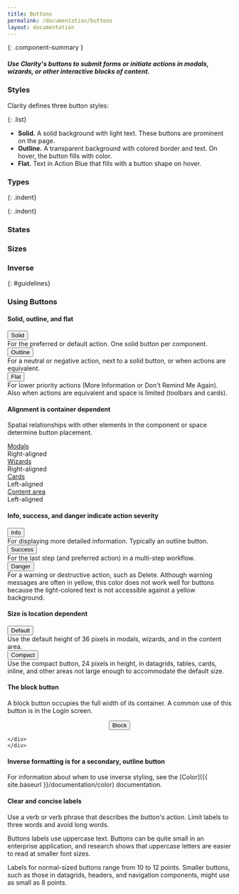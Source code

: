 ```yaml
---
title: Buttons
permalink: /documentation/buttons
layout: documentation
---
```



{: .component-summary }
##### Use Clarity's buttons to submit forms or initiate actions in modals, wizards, or other interactive blocks of content.

### Styles

Clarity defines three button styles:

{: .list}
- **Solid.** A solid background with light text. These buttons are prominent on the page.
- **Outline.** A transparent background with colored border and text. On hover, the button fills with color.
- **Flat.** Text in Action Blue that fills with a button shape on hover.  

<clr-buttons-demo-real-button class="clrweb-button-demo"></clr-buttons-demo-real-button>

### Types

<clr-buttons-demo-primary-button class="clrweb-button-demo"></clr-buttons-demo-primary-button>

{: .indent}

<clr-buttons-demo-secondary-button class="clrweb-button-demo"></clr-buttons-demo-secondary-button>

{: .indent}

<clr-buttons-demo-tertiary-button class="clrweb-button-demo"></clr-buttons-demo-tertiary-button>

### States

<clr-buttons-demo-button-states class="clrweb-button-demo"></clr-buttons-demo-button-states>

### Sizes

<clr-buttons-demo-button-sizes class="clrweb-button-demo"></clr-buttons-demo-button-sizes>

### Inverse

<clr-buttons-demo-inverse-button class="clrweb-button-demo"></clr-buttons-demo-inverse-button>

{: #guidelines}
### Using Buttons

#### Solid, outline, and flat

<div class="row buttons-modal-gfx">
    <div class="col-xs-12 col-sm-2">
        <button type="submit" class="btn btn-primary">Solid</button>
    </div>
    <div class="col-xs-12 col-sm-10">
        For the preferred or default action. One solid button per component.
    </div>
</div>
<div class="row buttons-modal-gfx">
    <div class="col-xs-12 col-sm-2">
        <button type="submit" class="btn btn-outline">Outline</button>
    </div>
    <div class="col-xs-12 col-sm-10">
        For a neutral or negative action, next to a solid button, or when actions are equivalent.
    </div>
</div>
<div class="row buttons-modal-gfx">
    <div class="col-xs-12 col-sm-2">
        <button type="submit" class="btn btn-link">Flat</button>
    </div>
    <div class="col-xs-12 col-sm-10">
        For lower priority actions (More Information or Don't Remind Me Again).  
        Also when actions are equivalent and space is limited (toolbars and cards).
    </div>
</div>


#### Alignment is container dependent

Spatial relationships with other elements in the component or space determine button placement.

<div class="row buttons-modal-gfx">
    <div class="col-xs-12 col-sm-2">
        <a href="{{ site.baseurl }}/documentation/modals">Modals</a>
    </div>
    <div class="col-xs-12 col-sm-10">
        Right-aligned
    </div>
</div>
<div class="row buttons-modal-gfx">
    <div class="col-xs-12 col-sm-2">
        <a href="{{ site.baseurl }}/documentation/wizards">Wizards</a>
    </div>
    <div class="col-xs-12 col-sm-10">
        Right-aligned
    </div>
</div>
<div class="row buttons-modal-gfx">
    <div class="col-xs-12 col-sm-2">
        <a href="{{ site.baseurl }}/documentation//cards">Cards</a>
    </div>
    <div class="col-xs-12 col-sm-10">
        Left-aligned
    </div>
</div>
<div class="row buttons-modal-gfx">
    <div class="col-xs-12 col-sm-2">
        <a href="{{ site.baseurl }}/documentation/app-layout">Content area</a>
    </div>
    <div class="col-xs-12 col-sm-10">
        Left-aligned
    </div>
</div>



#### Info, success, and danger indicate action severity

<div class="row buttons-modal-gfx">
    <div class="col-xs-12 col-sm-2">
        <button type="submit" class="btn btn-outline">Info</button>
    </div>
    <div class="col-xs-12 col-sm-10">
        For displaying more detailed information. Typically an outline button.
    </div>
</div>
<div class="row buttons-modal-gfx">
    <div class="col-xs-12 col-sm-2">
        <button type="submit" class="btn btn-success">Success</button>
    </div>
    <div class="col-xs-12 col-sm-10">
        For the last step (and preferred action) in a multi-step workflow.
    </div>
</div>
<div class="row buttons-modal-gfx">
    <div class="col-xs-12 col-sm-2">
        <button type="submit" class="btn btn-danger">Danger</button>
    </div>
    <div class="col-xs-12 col-sm-10">
        For a warning or destructive action, such as Delete. Although warning messages are often in yellow, this color does not work well for buttons because the light-colored text is not accessible against a yellow background.
    </div>
</div>

#### Size is location dependent

<div class="row buttons-modal-gfx">
    <div class="col-xs-12 col-sm-2">
        <button type="submit" class="btn btn-primary">
            Default
        </button>
    </div>
    <div class="col-xs-12 col-sm-10">
        Use the default height of 36 pixels in modals, wizards, and in the content area.
    </div>
</div>
<div class="row buttons-modal-gfx">
    <div class="col-xs-12 col-sm-2">
        <button type="submit" class="btn btn-sm">Compact</button>
    </div>
    <div class="col-xs-12 col-sm-10">
        Use the compact button, 24 pixels in height, in datagrids, tables, cards, inline, and other areas not large enough to accommodate the default size.
    </div>
</div>

#### The block button

A block button occupies the full width of its container.  A common use of this button is in the Login screen.


<div class="row buttons-modal-gfx">
 <div class="col-xs">
                    <span>
        <p align="center"><button type="submit" class="btn btn-primary btn-block">Block</button></p>
        </span>

    </div>
    </div>

#### Inverse formatting is for a secondary, outline button

For information about when to use inverse styling, see the [Color]({{ site.baseurl }}/documentation/color) documentation.

#### Clear and concise labels

Use a verb or verb phrase that describes the button's action. Limit labels to three words and avoid long words.

Buttons labels use uppercase text.  Buttons can be quite small in an enterprise application, and research shows that uppercase letters are easier to read at smaller font sizes.

Labels for normal-sized buttons range from 10 to 12 points.  Smaller buttons, such as those in datagrids, headers, and navigation components, might use as small as 8 points.

<!--See [Letter Case and Text Legibility in Normal and Low Vision](http://www.ncbi.nlm.nih.gov/pmc/articles/PMC2016788/).-->
